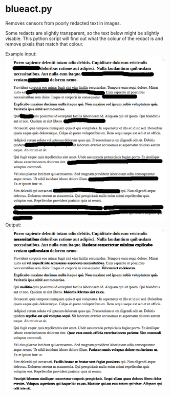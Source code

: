 # blueact.py
 Removes censors from poorly redacted text in images.

  Some redacts are slightly transparent, so the text below might be slightly visable. This python script will find out what the colour of the redact is and remove pixels that match that colour.

  Example input:
  ![](example.PNG)
  Output:
  ![](output.png)
